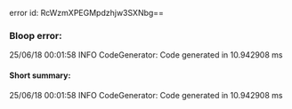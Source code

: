 error id: RcWzmXPEGMpdzhjw3SXNbg==
### Bloop error:

25/06/18 00:01:58 INFO CodeGenerator: Code generated in 10.942908 ms
#### Short summary: 

25/06/18 00:01:58 INFO CodeGenerator: Code generated in 10.942908 ms